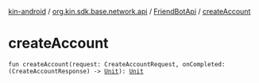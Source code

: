 [kin-android](../../index.md) / [org.kin.sdk.base.network.api](../index.md) / [FriendBotApi](index.md) / [createAccount](./create-account.md)

# createAccount

`fun createAccount(request: CreateAccountRequest, onCompleted: (CreateAccountResponse) -> `[`Unit`](https://kotlinlang.org/api/latest/jvm/stdlib/kotlin/-unit/index.html)`): `[`Unit`](https://kotlinlang.org/api/latest/jvm/stdlib/kotlin/-unit/index.html)
